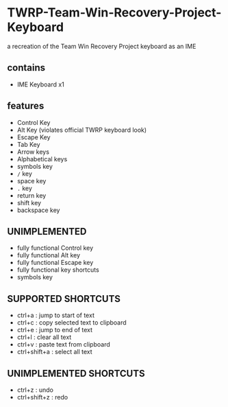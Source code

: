 # TWRP-Team-Win-Recovery-Project-Keyboard
a recreation of the Team Win Recovery Project keyboard as an IME


## contains
* IME Keyboard x1

## features
* Control Key
* Alt Key (violates official TWRP keyboard look)
* Escape Key
* Tab Key
* Arrow keys
* Alphabetical keys
* symbols key
* `/` key
* space key
* `.` key
* return key
* shift key
* backspace key

## UNIMPLEMENTED
* fully functional Control key
* fully functional Alt key
* fully functional Escape key
* fully functional key shortcuts
* symbols key

## SUPPORTED SHORTCUTS
* ctrl+a       : jump to start of text
* ctrl+c       : copy selected text to clipboard
* ctrl+e       : jump to end of text
* ctrl+l       : clear all text
* ctrl+v       : paste text from clipboard
* ctrl+shift+a : select all text

## UNIMPLEMENTED SHORTCUTS
* ctrl+z       : undo
* ctrl+shift+z : redo
